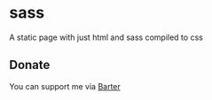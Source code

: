 # sass
 A static page with just html and sass compiled to css

## Donate

You can support me via [Barter](https://barter.me/sixtusagbo)
